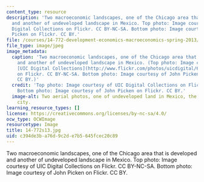 ```yaml
---
content_type: resource
description: 'Two macroeconomic landscapes, one of the Chicago area that is developed
  and another of undeveloped landscape in Mexico. Top photo: Image courtesy of UIC
  Digital Collections on Flickr. CC BY-NC-SA. Bottom photo: Image courtesy of John
  Picken on Flickr. CC BY.'
file: /courses/14-772-development-economics-macroeconomics-spring-2013/c394de3ba76d9c2de7b5645fcec20c89_14-772s13.jpg
file_type: image/jpeg
image_metadata:
  caption: 'Two macroeconomic landscapes, one of the Chicago area that is developed
    and another of undeveloped landscape in Mexico. (Top photo: Image courtesy of
    [UIC Digital Collections](http://www.flickr.com/photos/uicdigital/6852745929/sizes/m/)
    on Flickr. CC BY-NC-SA. Bottom photo: Image courtesy of John Picken on Flickr.
    CC BY.)'
  credit: 'Top photo: Image courtesy of UIC Digital Collections on Flickr. CC BY-NC-SA.
    Bottom photo: Image courtesy of John Picken on Flickr. CC BY.'
  image-alt: Two aerial photos, one of undeveloped land in Mexico, the other an industrial
    city.
learning_resource_types: []
license: https://creativecommons.org/licenses/by-nc-sa/4.0/
ocw_type: OCWImage
resourcetype: Image
title: 14-772s13.jpg
uid: c394de3b-a76d-9c2d-e7b5-645fcec20c89
---
```

Two macroeconomic landscapes, one of the Chicago area that is developed and another of undeveloped landscape in Mexico. Top photo: Image courtesy of UIC Digital Collections on Flickr. CC BY-NC-SA. Bottom photo: Image courtesy of John Picken on Flickr. CC BY.